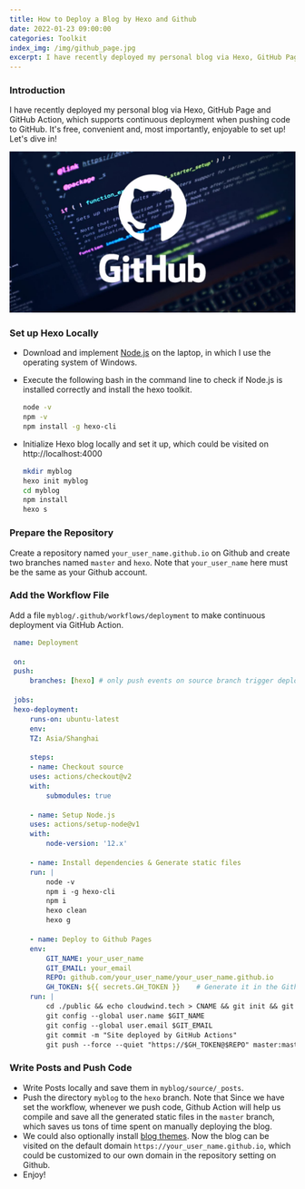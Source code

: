 ```yaml
---
title: How to Deploy a Blog by Hexo and Github
date: 2022-01-23 09:00:00
categories: Toolkit
index_img: /img/github_page.jpg
excerpt: I have recently deployed my personal blog via Hexo, GitHub Page and GitHub Action, which supports continuous deployment when pushing code to GitHub.
---
```


### Introduction

I have recently deployed my personal blog via Hexo, GitHub Page and GitHub Action, which supports continuous deployment when pushing code to GitHub. It's free, convenient and, most importantly, enjoyable to set up! Let's dive in!

![Github](/img/github_page.jpg)

### Set up Hexo Locally

- Download and implement [Node.js](https://nodejs.org/en/download/) on the laptop, in which I use the operating system of Windows.
- Execute the following bash in the command line to check if Node.js is installed correctly and install the hexo toolkit.
  ```bash
  node -v
  npm -v
  npm install -g hexo-cli
  ```
- Initialize Hexo blog locally and set it up, which could be visited on http://localhost:4000

  ```bash
  mkdir myblog
  hexo init myblog
  cd myblog
  npm install
  hexo s
  ```

### Prepare the Repository

Create a repository named `your_user_name.github.io` on Github and create two branches named `master` and `hexo`. Note that `your_user_name` here must be the same as your Github account.

### Add the Workflow File

Add a file `myblog/.github/workflows/deployment` to make continuous deployment via GitHub Action.

```yaml
 name: Deployment

 on:
 push:
     branches: [hexo] # only push events on source branch trigger deployment

 jobs:
 hexo-deployment:
     runs-on: ubuntu-latest
     env:
     TZ: Asia/Shanghai

     steps:
     - name: Checkout source
     uses: actions/checkout@v2
     with:
         submodules: true

     - name: Setup Node.js
     uses: actions/setup-node@v1
     with:
         node-version: '12.x'

     - name: Install dependencies & Generate static files
     run: |
         node -v
         npm i -g hexo-cli
         npm i
         hexo clean
         hexo g

     - name: Deploy to Github Pages
     env:
         GIT_NAME: your_user_name
         GIT_EMAIL: your_email
         REPO: github.com/your_user_name/your_user_name.github.io
         GH_TOKEN: ${{ secrets.GH_TOKEN }}    # Generate it in the Github setting for access permission
     run: |
         cd ./public && echo cloudwind.tech > CNAME && git init && git add .
         git config --global user.name $GIT_NAME
         git config --global user.email $GIT_EMAIL
         git commit -m "Site deployed by GitHub Actions"
         git push --force --quiet "https://$GH_TOKEN@$REPO" master:master
```

### Write Posts and Push Code

- Write Posts locally and save them in `myblog/source/_posts`.
- Push the directory `myblog` to the `hexo` branch. Note that Since we have set the workflow, whenever we push code, Github Action will help us compile and save all the generated static files in the `master` branch, which saves us tons of time spent on manually deploying the blog.
- We could also optionally install [blog themes](https://hexo.io/themes/). Now the blog can be visited on the default domain `https://your_user_name.github.io`, which could be customized to our own domain in the repository setting on Github.
- Enjoy!
